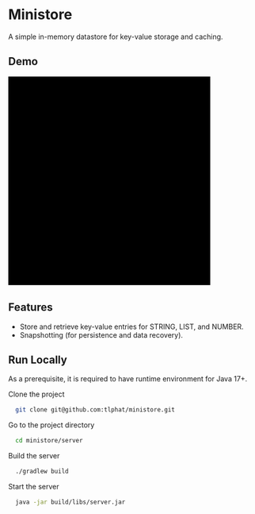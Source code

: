 # Ministore

A simple in-memory datastore for key-value storage and caching.


## Demo

![](./assets/demo.gif)


## Features

- Store and retrieve key-value entries for STRING, LIST, and NUMBER.
- Snapshotting (for persistence and data recovery).


## Run Locally

As a prerequisite, it is required to have runtime environment for Java 17+.

Clone the project

```bash
  git clone git@github.com:tlphat/ministore.git
```

Go to the project directory

```bash
  cd ministore/server
```

Build the server

```bash
  ./gradlew build
```

Start the server

```bash
  java -jar build/libs/server.jar
```
